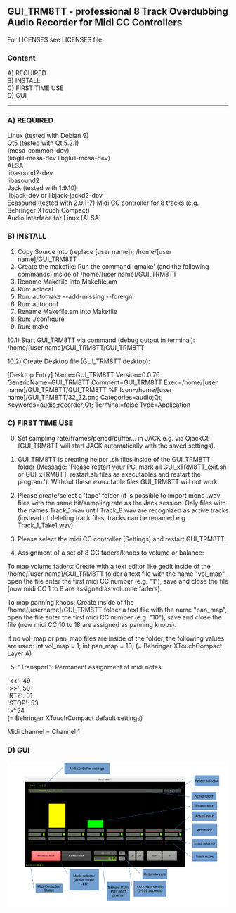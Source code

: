 ## GUI_TRM8TT - professional 8 Track Overdubbing Audio Recorder for Midi CC Controllers  

For LICENSES see LICENSES file

### Content

A) REQUIRED  
B) INSTALL  
C) FIRST TIME USE  
D) GUI  

--------------------------


### A) REQUIRED

Linux (tested with Debian 9)  
Qt5 (tested with Qt 5.2.1)  
(mesa-common-dev)  
(libgl1-mesa-dev libglu1-mesa-dev)  
ALSA  
libasound2-dev  
libasound2  
Jack (tested with 1.9.10)  
libjack-dev or libjack-jackd2-dev  
Ecasound (tested with 2.9.1-7)
Midi CC controller for 8 tracks (e.g. Behringer XTouch Compact)  
Audio Interface for Linux (ALSA)

### B) INSTALL

1) Copy Source into (replace [user name]): /home/[user name]/GUI_TRM8TT
2) Create the makefile: Run the command 'qmake' (and the following commands) inside of /home/[user name]/GUI_TRM8TT
3) Rename Makefile into Makefile.am
4) Run: aclocal 
5) Run: automake --add-missing --foreign
6) Run: autoconf
7) Rename Makefile.am into Makefile
8) Run: ./configure
9) Run: make

10.1) Start GUI_TRM8TT via command (debug output in terminal):
/home/[user name]/GUI_TRM8TT/GUI_TRM8TT

10.2) Create Desktop file (GUI_TRM8TT.desktop):

[Desktop Entry]
Name=GUI_TRM8TT
Version=0.0.76
GenericName=GUI_TRM8TT
Comment=GUI_TRM8TT
Exec=/home/[user name]/GUI_TRM8TT/GUI_TRM8TT %F
Icon=/home/[user name]/GUI_TRM8TT/32_32.png
Categories=audio;Qt;
Keywords=audio;recorder;Qt;
Terminal=false
Type=Application


###  C) FIRST TIME USE

0) Set sampling rate/frames/period/buffer... in JACK e.g. via QjackCtl (GUI_TRM8TT will start JACK automatically with the saved settings).
1) GUI_TRM8TT is creating helper .sh files inside of the GUI_TRM8TT folder (Message: 'Please restart your PC, mark all GUI_xTRM8TT_exit.sh or GUI_xTRM8TT_restart.sh files as executables and restart the program.'). Without these executable files GUI_TRM8TT will not work.
2) Please create/select a 'tape' folder (it is possible to import mono .wav files with the same bit/sampling rate as the Jack session. Only files with the names Track_1.wav until Track_8.wav are recognized as active tracks (instead of deleting track files, tracks can be renamed e.g. Track_1_Take1.wav).
3) Please select the midi CC controller (Settings) and restart GUI_TRM8TT.

4) Assignment of a set of 8 CC faders/knobs to volume or balance:

To map volume faders:
Create with a text editor like gedit inside of the /home/[user name]/GUI_TRM8TT folder a text file with the name "vol_map", open the file
enter the first midi CC number (e.g. "1"), save and close the file (now midi CC 1 to 8 are assigned as volumne faders).

To map panning knobs:
Create inside of the /home/[username]/GUI_TRM8TT folder a text file with the name "pan_map", open the file
enter the first midi CC number (e.g. "10"), save and close the file (now midi CC 10 to 18 are assigned as panning knobs).

If no vol_map or pan_map files are inside of the folder, the following values are used:
int vol_map = 1;
int pan_map = 10;
(= Behringer XTouchCompact Layer A)

5) "Transport": Permanent assignment of midi notes

'<<': 49  
'>>': 50  
'RTZ': 51  
'STOP': 53  
'>':54  
(= Behringer XTouchCompact default settings)

Midi channel = Channel 1



### D) GUI

![alt text](https://github.com/AndreasDanielKlumpp/GUI_TRM8TT/blob/master/trm8ttManual.png)









